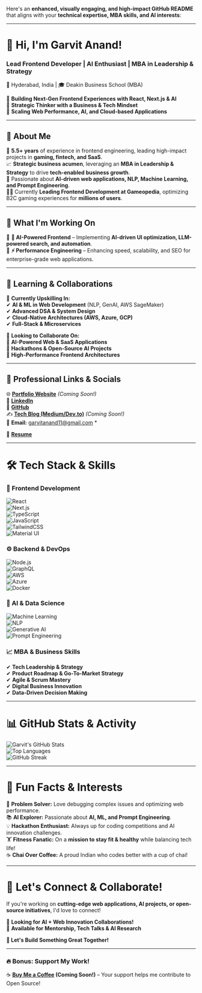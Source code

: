 Here's an **enhanced, visually engaging, and high-impact GitHub README** that aligns with your **technical expertise, MBA skills, and AI interests**:  

---

# **🚀 Hi, I'm Garvit Anand!**  
### **Lead Frontend Developer | AI Enthusiast | MBA in Leadership & Strategy**  
📍 Hyderabad, India | 🎓 Deakin Business School (MBA)  

🔹 **Building Next-Gen Frontend Experiences with React, Next.js & AI**  
🔹 **Strategic Thinker with a Business & Tech Mindset**  
🔹 **Scaling Web Performance, AI, and Cloud-based Applications**  

---

## **📌 About Me**  
🚀 **5.5+ years** of experience in frontend engineering, leading high-impact projects in **gaming, fintech, and SaaS**.  
📈 **Strategic business acumen**, leveraging an **MBA in Leadership & Strategy** to drive **tech-enabled business growth**.  
🧠 Passionate about **AI-driven web applications, NLP, Machine Learning, and Prompt Engineering**.  
👨‍💻 Currently **Leading Frontend Development at Gameopedia**, optimizing B2C gaming experiences for **millions of users**.  

---

## **💼 What I'm Working On**   
🔹 **🤖 AI-Powered Frontend** – Implementing **AI-driven UI optimization, LLM-powered search, and automation**.  
🔹 **⚡ Performance Engineering** – Enhancing speed, scalability, and SEO for enterprise-grade web applications.  

---

## **📖 Learning & Collaborations**  
🎯 **Currently Upskilling In:**  
✔ **AI & ML in Web Development** (NLP, GenAI, AWS SageMaker)  
✔ **Advanced DSA & System Design**  
✔ **Cloud-Native Architectures (AWS, Azure, GCP)**  
✔ **Full-Stack & Microservices**  

🤝 **Looking to Collaborate On:**  
🔹 **AI-Powered Web & SaaS Applications**  
🔹 **Hackathons & Open-Source AI Projects**  
🔹 **High-Performance Frontend Architectures**  

---

## **📂 Professional Links & Socials**  
🌐 [**Portfolio Website**](#) *(Coming Soon!)*  
💼 [**LinkedIn**](https://www.linkedin.com/in/garvitanand2/)  
📂 [**GitHub**](https://github.com/garvitanand2)  
✍️ [**Tech Blog (Medium/Dev.to)**](#) *(Coming Soon!)*  
📧 **Email:** garvitanand11@gmail.com *

📂 [**Resume**](https://docs.google.com/document/d/1crraqup6-fWfqa2fEmbVFbDF0mc-VuwGgZMGnvZRgH4/edit?usp=sharing)   


---

# **🛠️ Tech Stack & Skills**  

### **🚀 Frontend Development**  
![React](https://img.shields.io/badge/React-61DAFB?style=for-the-badge&logo=react&logoColor=white)  
![Next.js](https://img.shields.io/badge/Next.js-000000?style=for-the-badge&logo=next.js&logoColor=white)  
![TypeScript](https://img.shields.io/badge/TypeScript-3178C6?style=for-the-badge&logo=typescript&logoColor=white)  
![JavaScript](https://img.shields.io/badge/JavaScript-F7DF1E?style=for-the-badge&logo=javascript&logoColor=black)  
![TailwindCSS](https://img.shields.io/badge/TailwindCSS-06B6D4?style=for-the-badge&logo=tailwindcss&logoColor=white)  
![Material UI](https://img.shields.io/badge/Material--UI-007FFF?style=for-the-badge&logo=mui&logoColor=white)  

### **⚙ Backend & DevOps**  
![Node.js](https://img.shields.io/badge/Node.js-339933?style=for-the-badge&logo=nodedotjs&logoColor=white)  
![GraphQL](https://img.shields.io/badge/GraphQL-E10098?style=for-the-badge&logo=graphql&logoColor=white)  
![AWS](https://img.shields.io/badge/AWS-232F3E?style=for-the-badge&logo=amazon-aws&logoColor=white)  
![Azure](https://img.shields.io/badge/Azure-0078D4?style=for-the-badge&logo=microsoft-azure&logoColor=white)  
![Docker](https://img.shields.io/badge/Docker-2496ED?style=for-the-badge&logo=docker&logoColor=white)  

### **🤖 AI & Data Science**  
![Machine Learning](https://img.shields.io/badge/Machine%20Learning-F47C24?style=for-the-badge&logo=tensorflow&logoColor=white)  
![NLP](https://img.shields.io/badge/Natural%20Language%20Processing-FF6F00?style=for-the-badge&logo=python&logoColor=white)  
![Generative AI](https://img.shields.io/badge/Generative%20AI-6A0DAD?style=for-the-badge&logo=openai&logoColor=white)  
![Prompt Engineering](https://img.shields.io/badge/Prompt%20Engineering-FF5733?style=for-the-badge&logo=artificial-intelligence&logoColor=white)  

### **📈 MBA & Business Skills**  
✔ **Tech Leadership & Strategy**  
✔ **Product Roadmap & Go-To-Market Strategy**  
✔ **Agile & Scrum Mastery**  
✔ **Digital Business Innovation**  
✔ **Data-Driven Decision Making**  

---

# **📊 GitHub Stats & Activity**  
![Garvit's GitHub Stats](https://github-readme-stats.vercel.app/api?username=garvitanand2&show_icons=true&theme=radical)  
![Top Languages](https://github-readme-stats.vercel.app/api/top-langs/?username=garvitanand2&layout=compact&theme=radical)  
![GitHub Streak](https://github-readme-streak-stats.herokuapp.com/?user=garvitanand2&theme=radical)  

---

# **🌟 Fun Facts & Interests**  
🎯 **Problem Solver:** Love debugging complex issues and optimizing web performance.  
📚 **AI Explorer:** Passionate about **AI, ML, and Prompt Engineering**.  
💡 **Hackathon Enthusiast:** Always up for coding competitions and AI innovation challenges.  
🏋️ **Fitness Fanatic:** On a **mission to stay fit & healthy** while balancing tech life!  
☕ **Chai Over Coffee:** A proud Indian who codes better with a cup of chai!  

---

# **🚀 Let's Connect & Collaborate!**  
If you're working on **cutting-edge web applications, AI projects, or open-source initiatives**, I'd love to connect!  

🔹 **Looking for AI + Web Innovation Collaborations!**  
🔹 **Available for Mentorship, Tech Talks & AI Research**  

**💬 Let's Build Something Great Together!**  

---

### **🔥 Bonus: Support My Work!**  
☕ **[Buy Me a Coffee](#) (Coming Soon!)** – Your support helps me contribute to Open Source!  

